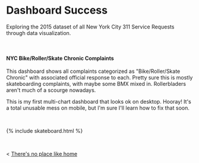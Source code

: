 
# Dashboard Success

Exploring the 2015 dataset of all New York City 311 Service Requests through data visualization.

&nbsp;
&nbsp;

#### NYC Bike/Roller/Skate Chronic Complaints
This dashboard shows all complaints categorized as "Bike/Roller/Skate Chronic" with associated official response to each. Pretty sure this is mostly skateboarding complaints, with maybe some BMX mixed in. Rollerbladers aren't much of a scourge nowadays.

This is my first multi-chart dashboard that looks ok on desktop. Hooray! It's a total unusable mess on mobile, but I'm sure I'll learn how to fix that soon.

&nbsp;

{% include skateboard.html %}

&nbsp; 
&nbsp;

< [There's no place like home](./index.md)
